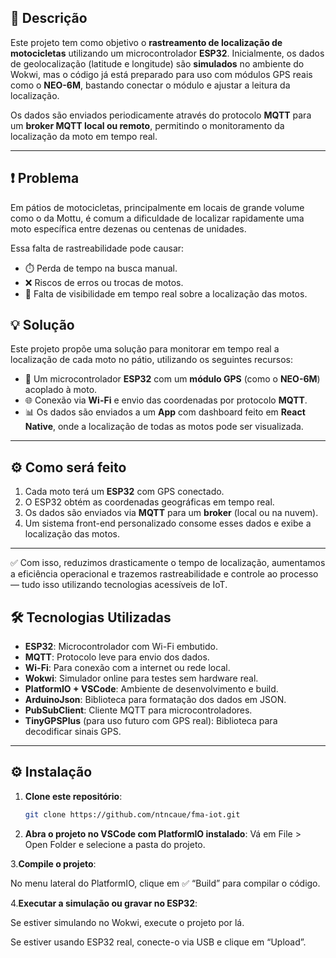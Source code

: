 ## 📌 Descrição

Este projeto tem como objetivo o **rastreamento de localização de motocicletas** utilizando um microcontrolador **ESP32**. Inicialmente, os dados de geolocalização (latitude e longitude) são **simulados** no ambiente do Wokwi, mas o código já está preparado para uso com módulos GPS reais como o **NEO-6M**, bastando conectar o módulo e ajustar a leitura da localização.

Os dados são enviados periodicamente através do protocolo **MQTT** para um **broker MQTT local ou remoto**, permitindo o monitoramento da localização da moto em tempo real.

---

## ❗ Problema

Em pátios de motocicletas, principalmente em locais de grande volume como o da Mottu, é comum a dificuldade de localizar rapidamente uma moto específica entre dezenas ou centenas de unidades.

Essa falta de rastreabilidade pode causar:

- ⏱️ Perda de tempo na busca manual.
- ❌ Riscos de erros ou trocas de motos.
- 🚨 Falta de visibilidade em tempo real sobre a localização das motos.

## 💡 Solução

Este projeto propõe uma solução para monitorar em tempo real a localização de cada moto no pátio, utilizando os seguintes recursos:

- 📍 Um microcontrolador **ESP32** com um **módulo GPS** (como o **NEO-6M**) acoplado à moto.
- 🌐 Conexão via **Wi-Fi** e envio das coordenadas por protocolo **MQTT**.
- 📊 Os dados são enviados a um **App** com dashboard feito em **React Native**, onde a localização de todas as motos pode ser visualizada.

---

## ⚙️ Como será feito

1. Cada moto terá um **ESP32** com GPS conectado.
2. O ESP32 obtém as coordenadas geográficas em tempo real.
3. Os dados são enviados via **MQTT** para um **broker** (local ou na nuvem).
4. Um sistema front-end personalizado consome esses dados e exibe a localização das motos.

---

✅ Com isso, reduzimos drasticamente o tempo de localização, aumentamos a eficiência operacional e trazemos rastreabilidade e controle ao processo — tudo isso utilizando tecnologias acessíveis de IoT.

## 🛠️ Tecnologias Utilizadas

- **ESP32**: Microcontrolador com Wi-Fi embutido.
- **MQTT**: Protocolo leve para envio dos dados.
- **Wi-Fi**: Para conexão com a internet ou rede local.
- **Wokwi**: Simulador online para testes sem hardware real.
- **PlatformIO + VSCode**: Ambiente de desenvolvimento e build.
- **ArduinoJson**: Biblioteca para formatação dos dados em JSON.
- **PubSubClient**: Cliente MQTT para microcontroladores.
- **TinyGPSPlus** (para uso futuro com GPS real): Biblioteca para decodificar sinais GPS.

---

## ⚙️ Instalação

1. **Clone este repositório**:

   ```bash
   git clone https://github.com/ntncaue/fma-iot.git
   ```

2. **Abra o projeto no VSCode com PlatformIO instalado**:
   Vá em File > Open Folder e selecione a pasta do projeto.

3.**Compile o projeto**:

   No menu lateral do PlatformIO, clique em ✅ “Build” para compilar o código.

4.**Executar a simulação ou gravar no ESP32**:

   Se estiver simulando no Wokwi, execute o projeto por lá.

   Se estiver usando ESP32 real, conecte-o via USB e clique em “Upload”.
